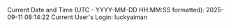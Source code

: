 Current Date and Time (UTC - YYYY-MM-DD HH:MM:SS formatted): 2025-09-11 08:14:22
Current User's Login: luckyaiman
